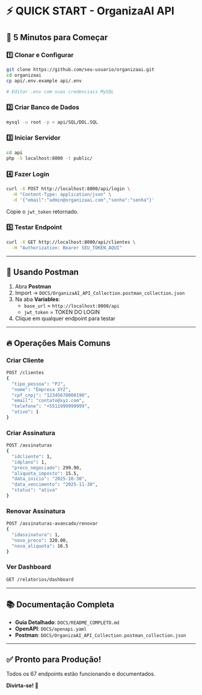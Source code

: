 # ⚡ QUICK START - OrganizaAI API

## 🚀 5 Minutos para Começar

### 1️⃣ Clonar e Configurar
```bash
git clone https://github.com/seu-usuario/organizaai.git
cd organizaai
cp api/.env.example api/.env

# Editar .env com suas credenciais MySQL
```

### 2️⃣ Criar Banco de Dados
```bash
mysql -u root -p < api/SQL/DDL.SQL
```

### 3️⃣ Iniciar Servidor
```bash
cd api
php -S localhost:8000 -t public/
```

### 4️⃣ Fazer Login
```bash
curl -X POST http://localhost:8000/api/login \
  -H "Content-Type: application/json" \
  -d '{"email":"admin@organizaai.com","senha":"senha"}'
```

Copie o `jwt_token` retornado.

### 5️⃣ Testar Endpoint
```bash
curl -X GET http://localhost:8000/api/clientes \
  -H "Authorization: Bearer SEU_TOKEN_AQUI"
```

---

## 📮 Usando Postman

1. Abra **Postman**
2. Import → `DOCS/OrganizaAI_API_Collection.postman_collection.json`
3. Na aba **Variables**:
   - `base_url` = `http://localhost:8000/api`
   - `jwt_token` = TOKEN DO LOGIN
4. Clique em qualquer endpoint para testar

---

## 🔥 Operações Mais Comuns

### Criar Cliente
```bash
POST /clientes
{
  "tipo_pessoa": "PJ",
  "nome": "Empresa XYZ",
  "cpf_cnpj": "12345678000190",
  "email": "contato@xyz.com",
  "telefone": "+5511999999999",
  "ativo": 1
}
```

### Criar Assinatura
```bash
POST /assinaturas
{
  "idcliente": 1,
  "idplano": 1,
  "preco_negociado": 299.90,
  "aliquota_imposto": 15.5,
  "data_inicio": "2025-10-30",
  "data_vencimento": "2025-11-30",
  "status": "ativa"
}
```

### Renovar Assinatura
```bash
POST /assinaturas-avancado/renovar
{
  "idassinatura": 1,
  "novo_preco": 320.00,
  "nova_aliquota": 16.5
}
```

### Ver Dashboard
```bash
GET /relatorios/dashboard
```

---

## 📚 Documentação Completa

- **Guia Detalhado**: `DOCS/README_COMPLETO.md`
- **OpenAPI**: `DOCS/openapi.yaml`
- **Postman**: `DOCS/OrganizaAI_API_Collection.postman_collection.json`

---

## ✅ Pronto para Produção!

Todos os 67 endpoints estão funcionando e documentados.

**Divirta-se! 🎉**
